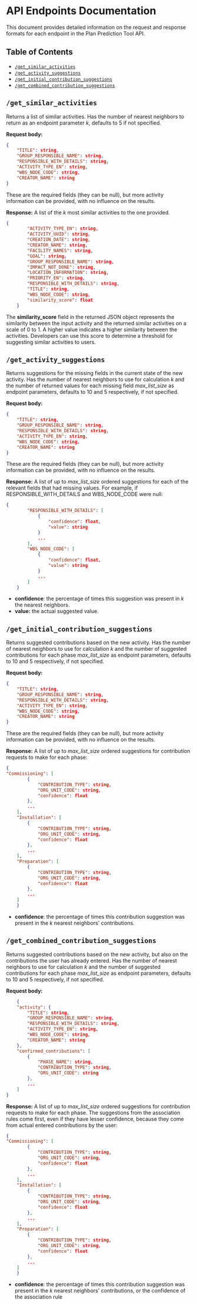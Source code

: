 # API Endpoints Documentation

This document provides detailed information on the request and response formats for each endpoint in the Plan Prediction Tool API.

## Table of Contents

- [`/get_similar_activities`](#get_similar_activities)
- [`/get_activity_suggestions`](#get_activity_suggestions)
- [`/get_initial_contribution_suggestions`](#get_initial_contribution_suggestions)
- [`/get_combined_contribution_suggestions`](#get_combined_contribution_suggestions)

## `/get_similar_activities`

Returns a list of similar activities. Has the number of nearest neighbors to return as an endpoint parameter *k*, defaults to 5 if not specified.

**Request body:**
```json
{
    "TITLE": string,
    "GROUP_RESPONSIBLE_NAME": string,
    "RESPONSIBLE_WITH_DETAILS": string,
    "ACTIVITY_TYPE_EN": string,
    "WBS_NODE_CODE": string,
    "CREATOR_NAME": string
}
```

These are the required fields (they can be null), but more activity information can be provided, with no influence on the results.

**Response:**
A list of the *k* most similar activities to the one provided. 

```json
{
        "ACTIVITY_TYPE_EN": string,
        "ACTIVITY_UUID": string,
        "CREATION_DATE": string,
        "CREATOR_NAME": string,
        "FACILITY_NAMES": string,
        "GOAL": string,
        "GROUP_RESPONSIBLE_NAME": string,
        "IMPACT_NOT_DONE": string,
        "LOCATION_INFORMATION": string,
        "PRIORITY_EN": string,
        "RESPONSIBLE_WITH_DETAILS": string,
        "TITLE": string,
        "WBS_NODE_CODE": string,
        "similarity_score": float
    }
```

The **similarity_score** field in the returned JSON object represents the similarity between the input activity and the returned similar activities on a scale of 0 to 1. A higher value indicates a higher similarity between the activities. Developers can use this score to determine a threshold for suggesting similar activities to users.

## `/get_activity_suggestions`

Returns suggestions for the missing fields in the current state of the new activity. Has the number of nearest neighbors to use for calculation *k* and the number of returned values for each missing field *max_list_size* as endpoint parameters, defaults to 10 and 5 respectively, if not specified.

**Request body:**
```json
{
    "TITLE": string,
    "GROUP_RESPONSIBLE_NAME": string,
    "RESPONSIBLE_WITH_DETAILS": string,
    "ACTIVITY_TYPE_EN": string,
    "WBS_NODE_CODE": string,
    "CREATOR_NAME": string
}
```

These are the required fields (they can be null), but more activity information can be provided, with no influence on the results.

**Response:**
A list of up to *max_list_size* ordered suggestions for each of the relevant fields that had missing values. For example, if RESPONSIBLE_WITH_DETAILS and WBS_NODE_CODE were null:

```json
{
        "RESPONSIBLE_WITH_DETAILS": [
            {
                "confidence": float,
                "value": string
            }
            ...
        ],
        "WBS_NODE_CODE": [
            {
                "confidence": float,
                "value": string
            }
            ...
        ]
    }
```

- **confidence**: the percentage of times this suggestion was present in *k* the nearest neighbors.
- **value:** the actual suggested value.

## `/get_initial_contribution_suggestions`

Returns suggested contributions based on the new activity. Has the number of nearest neighbors to use for calculation *k* and the number of suggested contributions for each phase *max_list_size* as endpoint parameters, defaults to 10 and 5 respectively, if not specified.

**Request body:**
```json
{
    "TITLE": string,
    "GROUP_RESPONSIBLE_NAME": string,
    "RESPONSIBLE_WITH_DETAILS": string,
    "ACTIVITY_TYPE_EN": string,
    "WBS_NODE_CODE": string,
    "CREATOR_NAME": string
}
```

These are the required fields (they can be null), but more activity information can be provided, with no influence on the results.

**Response:**
A list of up to *max_list_size* ordered suggestions for contribution requests to make for each phase:

```json
{
"Commissioning": [
        {
            "CONTRIBUTION_TYPE": string,
            "ORG_UNIT_CODE": string,
            "confidence": float
        },
        ...
    ],
    "Installation": [
        {
            "CONTRIBUTION_TYPE": string,
            "ORG_UNIT_CODE": string,
            "confidence": float
        },
        ...
    ],
    "Preparation": [
        {
            "CONTRIBUTION_TYPE": string,
            "ORG_UNIT_CODE": string,
            "confidence": float
        },
        ...
    ]
    }
```

- **confidence**: the percentage of times this contribution suggestion was present in the *k* nearest neighbors' contributions.

## `/get_combined_contribution_suggestions`

Returns suggested contributions based on the new activity, but also on the contributions the user has already entered. Has the number of nearest neighbors to use for calculation *k* and the number of suggested contributions for each phase *max_list_size* as endpoint parameters, defaults to 10 and 5 respectively, if not specified.

**Request body:**
```json
    {
    "activity": {
        "TITLE": string,
        "GROUP_RESPONSIBLE_NAME": string,
        "RESPONSIBLE_WITH_DETAILS": string,
        "ACTIVITY_TYPE_EN": string,
        "WBS_NODE_CODE": string,
        "CREATOR_NAME": string
    },
    "confirmed_contributions": [
        {
            "PHASE_NAME": string,
            "CONTRIBUTION_TYPE": string,
            "ORG_UNIT_CODE": string
        },
        ...
    ]
}
```

**Response:**
A list of up to *max_list_size* ordered suggestions for contribution requests to make for each phase. The suggestions from the association rules come first, even if they have lesser confidence, because they come from actual entered contributions by the user:

```json
{
"Commissioning": [
        {
            "CONTRIBUTION_TYPE": string,
            "ORG_UNIT_CODE": string,
            "confidence": float
        },
        ...
    ],
    "Installation": [
        {
            "CONTRIBUTION_TYPE": string,
            "ORG_UNIT_CODE": string,
            "confidence": float
        },
        ...
    ],
    "Preparation": [
        {
            "CONTRIBUTION_TYPE": string,
            "ORG_UNIT_CODE": string,
            "confidence": float
        },
        ...
    ]
    }
```

- **confidence**: the percentage of times this contribution suggestion was present in the *k* nearest neighbors' contributions, or the confidence of the association rule

